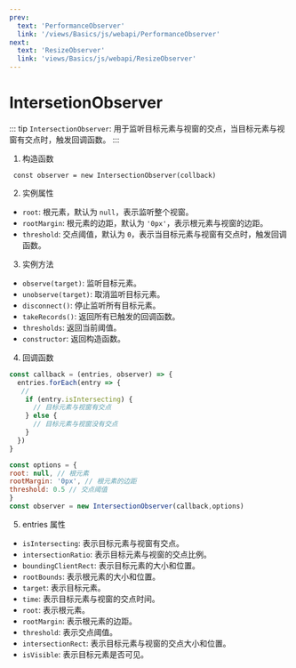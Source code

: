 ```yaml
---
prev:
  text: 'PerformanceObserver'
  link: '/views/Basics/js/webapi/PerformanceObserver'
next: 
  text: 'ResizeObserver'
  link: 'views/Basics/js/webapi/ResizeObserver'
---
```


# IntersetionObserver

::: tip
 `IntersectionObserver`: 用于监听目标元素与视窗的交点，当目标元素与视窗有交点时，触发回调函数。
:::

1. 构造函数
 ```
  const observer = new IntersectionObserver(collback)
```
2. 实例属性
- `root`: 根元素，默认为 `null`，表示监听整个视窗。
- `rootMargin`: 根元素的边距，默认为 `'0px'`，表示根元素与视窗的边距。
- `threshold`: 交点阈值，默认为 `0`，表示当目标元素与视窗有交点时，触发回调函数。
3. 实例方法
- `observe(target)`: 监听目标元素。
- `unobserve(target)`: 取消监听目标元素。
- `disconnect()`: 停止监听所有目标元素。
- `takeRecords()`: 返回所有已触发的回调函数。
- `thresholds`: 返回当前阈值。
- `constructor`: 返回构造函数。

4. 回调函数
```js
const callback = (entries, observer) => {
  entries.forEach(entry => {
   // 
    if (entry.isIntersecting) {
      // 目标元素与视窗有交点
    } else {
      // 目标元素与视窗没有交点
    }
  })
}

const options = {
root: null, // 根元素
rootMargin: '0px', // 根元素的边距
threshold: 0.5 // 交点阈值
}
const observer = new IntersectionObserver(callback,options)
```
5. entries 属性
- `isIntersecting`: 表示目标元素与视窗有交点。
- `intersectionRatio`: 表示目标元素与视窗的交点比例。
- `boundingClientRect`: 表示目标元素的大小和位置。
- `rootBounds`: 表示根元素的大小和位置。
- `target`: 表示目标元素。
- `time`: 表示目标元素与视窗的交点时间。
- `root`: 表示根元素。
- `rootMargin`: 表示根元素的边距。
- `threshold`: 表示交点阈值。
- `intersectionRect`: 表示目标元素与视窗的交点大小和位置。
- `isVisible`: 表示目标元素是否可见。